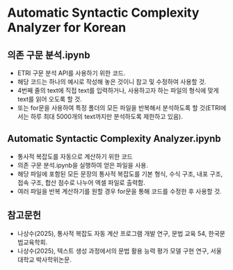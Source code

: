 # Automatic Syntactic Complexity Analyzer for Korean

## 의존 구문 분석.ipynb
- ETRI 구문 분석 API를 사용하기 위한 코드.
- 해당 코드는 하나의 예시로 작성해 놓은 것이니 참고 및 수정하여 사용할 것.
- 4번째 줄의 text에 직접 text를 입력하거나, 사용하고자 하는 파일의 형식에 맞게 text를 읽어 오도록 할 것.
- 또는 for문을 사용하여 특정 폴더의 모든 파일을 반복해서 분석하도록 할 것(ETRI에서는 하루 최대 5000개의 text까지만 분석하도록 제한하고 있음).


## Automatic Syntactic Complexity Analyzer.ipynb
- 통사적 복잡도를 자동으로 계산하기 위한 코드
- 의존 구문 분석.ipynb을 실행하여 얻은 파일을 사용.
- 해당 파일에 포함된 모든 문장의 통사적 복잡도를 기본 형식, 수식 구조, 내포 구조, 접속 구조, 합산 점수로 나누어 엑셀 파일로 출력함.
- 여러 파일을 반복 계산하기를 원할 경우 for문을 통해 코드를 수정한 후 사용할 것.

## 참고문헌
- 나상수(2025), 통사적 복잡도 자동 계산 프로그램 개발 연구, 문법 교육 54, 한국문법교육학회.
- 나상수(2025), 텍스트 생성 과정에서의 문법 활용 능력 평가 모델 구현 연구, 서울대학교 박사학위논문.
